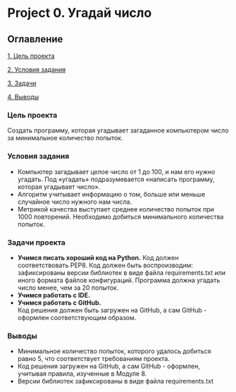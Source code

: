 # Project 0. Угадай число

## Оглавление

[1. Цель проекта]()

[2. Условия задания]()

[3. Задачи]()

[4. Выводы]()

### Цель проекта
Создать программу, которая угадывает загаданное компьютером число за минимальное количество попыток.

### Условия задания
* Компьютер загадывает целое число от 1 до 100, и нам его нужно угадать. Под «угадать» подразумевается «написать программу, которая угадывает число».
* Алгоритм учитывает информацию о том, больше или меньше случайное число нужного нам числа.
* Метрикой качества выступает среднее количество попыток при 1000 повторений. Необходимо добиться минимального количества попыток.

### Задачи проекта

* **Учимся писать хороший код на Python.** Код должен соответствовать PEP8. Код должен быть воспроизводим: зафиксированы версии библиотек в виде файла requirements.txt или иного формата файлов конфигураций. Программа должна угадать число менее, чем за 20 попыток. 
* **Учимся работать с IDE.**
* **Учимся работать с GitHub.**   
Код решения должен быть загружен на GitHub, а сам GitHub - оформлен соответствующим образом.

### Выводы
* Минимальное количество попыток, которого удалось добиться равно 5, что соответствует требованиям проекта.
* Код решения загружен на GitHub, а сам GitHub - оформлен, учитывая правила, изученные в Модуле 8.
* Версии библиотек зафиксированы в виде файла requirements.txt






